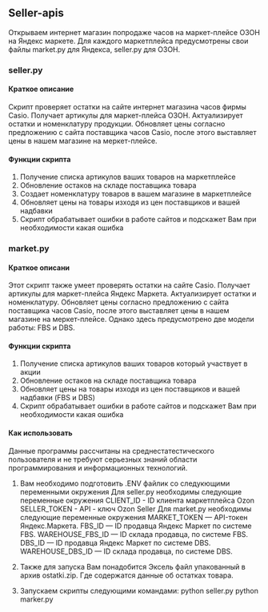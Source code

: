 ## Seller-apis
Открываем интернет магазин попродаже часов на маркет-плейсе ОЗОН на Яндекс маркете. 
Для каждого маркетплейса предусмотрены свои файлы market.py для Яндекса, seller.py для ОЗОН.

### seller.py
#### Краткое описание
Скрипт проверяет остатки на сайте интернет магазина часов фирмы Casio. Получает артикулы для маркет-плейса ОЗОН. Актуализирует остатки и номенклатуру продукции. Обновляет цены согласно предложению с сайта поставщика часов Casio, после этого выставляет цены в нашем магазине на меркет-плейсе.
#### Функции скрипта
1. Получение списка артикулов ваших товаров на маркетплейсе
2. Обновление остаков на складе поставщика товара
3. Создает номенклатуру товаров в вашем магазине в маркетплейсе
4. Обновляет цены на товары изходя из цен поставщиков и вашей надбавки
5. Скрипт обрабатывает ошибки в работе сайтов и подскажет Вам при необходимости какая ошибка

### market.py
#### Краткое описани
Этот скрипт также умеет проверять остатки на сайте Casio. Получает артикулы для маркет-плейса Яндекс Маркета. Актуализирует остатки и номенклатуру. Обновляет цены согласно предложению с сайта поставщика часов Casio, после этого выставляет цены в нашем магазине на меркет-плейсе. Однако здесь предусмотрено две модели работы: FBS и DBS. 
#### Функции скрипта
1. Получение списка артикулов ваших товаров который участвует в акции
2. Обновление остаков на складе поставщика товара
3. Обновляет цены на товары изходя из цен поставщиков и вашей надбавки (FBS и DBS)
4. Скрипт обрабатывает ошибки в работе сайтов и подскажет Вам при необходимости какая ошибка

#### Как использовать
Данные программы рассчитаны на среднестатестического пользователя и не требуют серьезных знаний области программирования и информационных технологий.

1. Вам необходимо подготовить .ENV файлик со следукющими переменными окружения
Для seller.py необходимы следующие переменные окружения
    CLIENT_ID - ID клиента маркетплейса Ozon
    SELLER_TOKEN - API - ключ Ozon Seller
Для market.py необходимы следующие переменные окружения
    MARKET_TOKEN — API-токен Яндекс.Маркета.
    FBS_ID — ID продавца Яндекс Маркет по системе FBS.
    WAREHOUSE_FBS_ID — ID склада продавца, по системе FBS.
    DBS_ID — ID продавца Яндекс Маркет по системе DBS.
    WAREHOUSE_DBS_ID — ID склада продавца, по системе DBS.

2. Также для запуска Вам понадобится Эксель файл упакованный в архив ostatki.zip. Где содержатся данные об остатках товара.
3. Запускаем скрипты следующими командами:
    python seller.py
    python marker.py